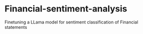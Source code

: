 # Financial-sentiment-analysis
Finetuning a LLama model for sentiment classification of Financial statements
